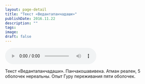```yaml
---
layout: page-detail
title: "Текст «Ведантапанчадаши»"
publishDate: 2016.11.22
description: ""
tags:
image:
draft: false
---
```


<audio title="2016.11.22 - Текст «Ведантапанчадаши».mp3" src="https://filer-api.advayta.org/v1.0/public/files/75136" controls=""></audio>

 Текст «Ведантапанчадаши». Панчакошавивека. Атман реален, 5 оболочек нереальны. Опыт Гуру переживания пяти оболочек. 

  
